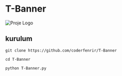# T-Banner
![Proje Logo](https://ibb.co/WGfy5Ts)

## kurulum

 ```git clone https://github.com/coderfenrir/T-Banner```

```cd T-Banner```

```python T-Banner.py```
